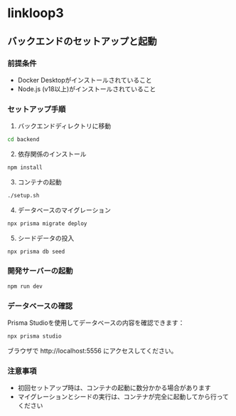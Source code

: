 # linkloop3

## バックエンドのセットアップと起動

### 前提条件
- Docker Desktopがインストールされていること
- Node.js (v18以上)がインストールされていること

### セットアップ手順

1. バックエンドディレクトリに移動
```bash
cd backend
```

2. 依存関係のインストール
```bash
npm install
```

3. コンテナの起動
```bash
./setup.sh
```

4. データベースのマイグレーション
```bash
npx prisma migrate deploy
```

5. シードデータの投入
```bash
npx prisma db seed
```

### 開発サーバーの起動
```bash
npm run dev
```

### データベースの確認
Prisma Studioを使用してデータベースの内容を確認できます：
```bash
npx prisma studio
```
ブラウザで http://localhost:5556 にアクセスしてください。

### 注意事項
- 初回セットアップ時は、コンテナの起動に数分かかる場合があります
- マイグレーションとシードの実行は、コンテナが完全に起動してから行ってください

